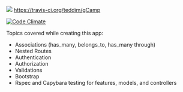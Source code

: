 ![](https://travis-ci.org/teddim/gCamp.svg?branch=master)
https://travis-ci.org/teddim/gCamp

[![Code Climate](https://codeclimate.com/github/teddim/gCamp/badges/gpa.svg)](https://codeclimate.com/github/teddim/gCamp)

Topics covered while creating this app:

* Associations (has_many, belongs_to, has_many through)
* Nested Routes
* Authentication
* Authorization
* Validations
* Bootstrap
* Rspec and Capybara testing for features, models, and controllers
